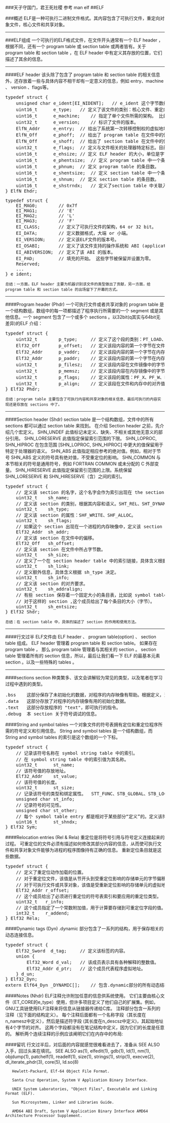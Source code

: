 ###天子守国门，君王死社稷
	参考 man elf
##ELF

###概述
	ELF是一种可执行二进制文件格式。其内容包含了可执行文件，重定向对象文件，核心文件和共享对象。
___
###ELF组成
		一个可执行的ELF格式文件，在文件开头通常有一个 ELF header ，根据不同，还有一个 program table 或 section table 或两者皆有。关于 program table 和 section table ，在 ELF header 中有定义其存放的位置，它们描述了其余的信息。
___
####ELF header
		该头除了包含了 program table 和 section table 的相关信息外，还存放着一些与具体内容不相干却有一定意义的信息，例如 entry、machine 、 version 、flags等。
<pre>
typedef struct {
	unsigned char e_ident[EI_NIDENT];	// e_ident 这个字节数组指定了如何解释该文件，与处理器或文件的其余内容无关。
	uint16_t	  e_type;	// 定义了该文件的类别：核心文件、重定向文件、可执行文件或共享对象。
	uint16_t	  e_machine;	// 指定了单个文件所需的架构。 比如说：EM_386、EM_ARM、EM_X86_64。
	uint32_t	  e_version;	// 标识了文件的版本。
	ElfN_Addr	  e_entry;	// 给出了系统第一次转移控制权的虚拟地址，从而启动了这个进程。 如果文件没有相关的入口点，这个成员等于 0 。
	ElfN_Off	  e_phoff;	// 给出了 program table 在文件中的偏移，如果这个成员等于 0 。
	ElfN_Off	  e_shoff;	// 给出了 section table 在文件中的偏移，如果这个成员等于 0 。
	uint32_t	  e_flags;	// 定义与文件相关的处理器特定标志。目前，还没有定义任何标志。
	uint16_t	  e_ehsize;	// 定义 ELF header 的大小，单位是字节。
	uint16_t	  e_phentsize;	// 定义 program table 中一个条目的大小，以字节为单位；所有条目都是相同的大小。
	uint16_t	  e_phnum;	// 定义 program table 的条目数。
	uint16_t	  e_shentsize;	// 定义 section table 中一个条目的大小，以字节为单位；所有条目都是相同的大小。
	uint16_t	  e_shnum;	// 定义 section table 的条目数。
	uint16_t	  e_shstrndx;	// 定义了section table 中关联入口和 section name string table 的索引。
} ElfN_Ehdr;
</pre>
<pre>
typedef struct {
	EI_MAG0;		// 0x7f
	EI_MAG1;		// 'E'
	EI_MAG2;		// 'L'
	EI_MAG3;		// 'F'
	EI_CLASS;		// 定义了可执行文件的架构，64 or 32 bit。
	EI_DATA;		// 定义数据格式，大端 or 小端。
	EI_VERSION;		// 定义该ELF文件的版本号。
	EI_OSABI;		// 定义了该文件支持的操作系统和 ABI (application binary interface)。
	EI_ABIVERSION;	// 定义了该 ABI 的版本。
	EI_PAD;			// 填充的开始。 这些字节被保留并设置为零。
	Reserved;
	...
} e_ident;
</pre>

	总结：一方面，ELF header 主要为机器识别该文件的类型做出了贡献，另一方面，给 program table 和 section table 的出场留下了开幕的方式。
___
####Program header (Phdr)
		一个可执行文件或者共享对象的 program table 是一个结构数组，数组中的每一项都描述了程序执行所需要的一个 segment 或是其他信息。一个 segment 包含了一个或多个 sections 。以32bit(q其实与64bit无差异)的ELF 介绍：
<pre>
typedef struct {
	uint32_t		p_type;		// 定义了这个段的类别：PT_LOAD、 PT_DYNAMIC、PT_NULL等。
	Elf32_Off		p_offset;	// 定义该段内容的第一个字节在文件中的偏移。
	Elf32_Addr		p_vaddr;	// 定义该段内容的第一个字节在内存中的虚拟地址。
	Elf32_Addr		p_paddr;	// 定义该段内容的第一个字节在内存中的物理地址。
	uint32_t		p_filesz;	// 定义该段内容在文件镜像中的字节大小。
	uint32_t		p_memsz;	// 定义该段内容在内存镜像中的字节大小。
	uint32_t		p_flags;	// 定义该段的属性：PF_X、PF_W、PF_R。
	uint32_t		p_align;	// 定义该段在文件和内存中的对齐值。
} Elf32_Phdr;
</pre>

	总结：program table 主要包含了可执行内容和共享对象的相关信息、最后可执行的内容实现还是存放在 sections 中了。
___
####Section header (Shdr)
	section table 是一个结构数组，文件中的所有 sections 都可以通过 section table 来找到。
	在介绍 Section header 之前，先介绍几个宏定义。
		SHN_UNDEF		此值标记未定义、缺失、不相关或其他无意义的部分引用。
		SHN_LORESERVE		此值指定保留索引范围的下限。
		SHN_LOPROC, SHN_HIPROC		在包含范围 [SHN_LOPROC, SHN_HIPROC] 中更大的值保留用于特定于处理器的语义。
		SHN_ABS		此值指定相应参考的绝对值。例如，相对于节号 SHN_ABS 定义的符号具有绝对值，不受重定位的影响。
		SHN_COMMON		与本节相关的符号是通用符号，例如 FORTRAN COMMON 或未分配的 C 外部变量。
		SHN_HIRESERVE		此值指定保留索引范围的上限。系统保留 SHN_LORESERVE 和 SHN_HIRESERVE（含）之间的索引。
<pre>
typedef struct {
	// 定义该 section 的名字，这个名字会作为索引出现在 the section header string table section
	uint32_t	sh_name;
	// 定义该 section 的类别，根据其内容和语义。SHT_REL、SHT_DYNAMIC。
	uint32_t	sh_type;
	// 定义该 section 的属性：SHF_WRITE、SHF_ALLOC。
	uint32_t	sh_flags;
	// 如果这个 section 出现在一个进程的内存映像中，定义该 section 的第一个字节的地址。
	Elf32_Addr	sh_addr;
	// 定义该 section 在文件中的偏移。
	Elf32_Off	sh_offset;
	// 定义该 section 在文件中所占字节数。
	uint32_t	sh_size;
	// 定义了一个在 section header table 中的索引链接，具体含义根据 sh_type 决定。
	uint32_t	sh_link;
	// 定义额外信息，具体含义根据 sh_type 决定。
	uint32_t	sh_info;
	// 定义该 section 的对齐要求。
	uint32_t	sh_addralign;
	// 有些 section 保存着一个固定大小的条目表，比如说 symbol table 。
	// 对于这样的 section ,这个成员给出了每个条目的大小（字节）。
	uint32_t	sh_entsize;
} Elf32_Shdr;
</pre>

	总结：在 section table 中，具体的描述了 section 的作用和使用方法。
___
####行文过半
	ELF文件由 ELF header 、 program table(option) 、 section table 组成。
	ELF header 管理着 program table 和 section table。
	如果存在 program table ， 那么 program table 管理着与其相关的 section 。
	section table 管理着所有的 section 信息，所以，最后让我们看一下 ELF 的最基本元素 section 。以及一些特殊的 tables 。
___
####sections
	section 种类繁多、该文会讲解较为常见的类型，以及笔者在学习过程中遇到的类型。
<pre>
.bss	这部分保存了未初始化的数据，对程序的内存映像有帮助。根据定义，当程序开始运行时，系统会用零来初始化这些数据。
.data	这部分存放了对程序的内存镜像有用的初始化数据。
.text	这部分存放程序的 "text"，即可执行的指令。
.debug	本 section 关于符号调试的信息。
</pre>

####String and symbol tables
		一个对象文件的符号表拥有定位和重定位程序所需的符号定义和引用信息。 String and symbol tables 是一个结构数组，而 String and symbol tables 的索引是这个数组的一个下标。
<pre>
typedef struct {
	// 记录该符号名称在 symbol string table 中的索引。
	// 在 symbol string table 中的索引值为其名称。
	uint32_t      st_name;
	// 该符号值的存放地址。
	Elf32_Addr    st_value;
	// 该符号值的长度。
	uint32_t      st_size;
	// 记录该符号的类型和绑定属性。  STT_FUNC、STB_GLOBAL、STB_LOCAL。
	unsigned char st_info;
	// 记录符号的可见性。
	unsigned char st_other;
	// 每个 symbol table entry 都是相对于某些部分“定义”的。定义该符号在 section header table 中的索引值。
	uint16_t      st_shndx;
} Elf32_Sym;
</pre>

####Relocation entries (Rel & Rela)
		重定位是将符号引用与符号定义连接起来的过程。 可重定位的文件必须有描述如何修改其部分内容的信息，从而使可执行文件和共享对象文件能够为进程的程序图像持有正确的信息。 重新定位条目就是这些数据。
<pre>
typedef struct {
	// 定义了重定位动作加载的位置。
	// 对于重定位文件，该值是从节开头到受重定位影响的存储单元的字节偏移量
	// 对于可执行文件或共享对象，该值是受重新定位影响的存储单元的虚拟地址。
	Elf32_Addr r_offset;
	// 这个成员给出了必须进行重定位的符号表索引和要应用的重定位类型。
	uint32_t   r_info;
	// 这个成员指定了一个常数附加值，用于计算要存储到可重定位字段的值。
	int32_t    r_addend;
} Elf32_Rela;
</pre>

####Dynamic tags (Dyn)
	.dynamic 部分包含了一系列的结构，用于保存相关的动态连接信息。
<pre>
typedef struct {
	Elf32_Sword	 d_tag;		// 定义该标签的内容。
	union {
		Elf32_Word d_val;	// 该成员表示具有各种解释的整数值。
		Elf32_Addr d_ptr;	// 这个成员代表程序虚拟地址。
	} d_un;
} Elf32_Dyn;
extern Elf64_Dyn _DYNAMIC[];	// 包含.dynamic部分的所有动态结构的数组。 这是由链接器自动填充的。
</pre>

####Notes (Nhdr)
		ELF注释允许附加任意的信息供系统使用。 它们主要由核心文件（ET_CORE的e_type）使用，但许多项目定义了他们自己的扩展集。例如，GNU工具链使用ELF注释来将信息从链接器传递给C库。
		注释部分包含一系列的注释（见下面的结构定义）。 每个注释后面都有一个名称字段（其长度在n_namesz中定义），然后是描述符字段 (其长度在n_descsz中定义)，其起始地址有4个字节的对齐。 这两个字段都没有在笔记结构中定义，因为它们的长度是任意的。
		解析两个连续注释的示例应该阐明它们在内存中的布局:
		
####留坑
	行文过半后，对后面的内容就感觉很难看进去了，准备从 SEE ALSO 入手，回过头来在填坑。
	SEE ALSO
       as(1), elfedit(1), gdb(1), ld(1), nm(1), objdump(1), patchelf(1), readelf(1), size(1), strings(1), strip(1), execve(2), dl_iterate_phdr(3), core(5), ld.so(8)

       Hewlett-Packard, Elf-64 Object File Format.

       Santa Cruz Operation, System V Application Binary Interface.

       UNIX System Laboratories, "Object Files", Executable and Linking Format (ELF).

       Sun Microsystems, Linker and Libraries Guide.

       AMD64 ABI Draft, System V Application Binary Interface AMD64 Architecture Processor Supplement.